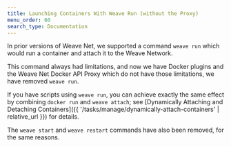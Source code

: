 ```yaml
---
title: Launching Containers With Weave Run (without the Proxy)
menu_order: 60
search_type: Documentation
---
```


In prior versions of Weave Net, we supported a command `weave run`
which would run a container and attach it to the Weave Network.

This command always had limitations, and now we have Docker plugins
and the Weave Net Docker API Proxy which do not have those
limitations, we have removed `weave run`.

If you have scripts using `weave run`, you can achieve exactly the
same effect by combining `docker run` and `weave attach`; see
[Dynamically Attaching and Detaching
Containers]({{ '/tasks/manage/dynamically-attach-containers' | relative_url }}) for
details.

The `weave start` and `weave restart` commands have also been removed,
for the same reasons.
